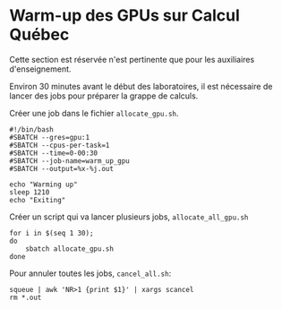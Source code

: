 # Warm-up des GPUs sur Calcul Québec

Cette section est réservée n'est pertinente que pour les auxiliaires d'enseignement.

Environ 30 minutes avant le début des laboratoires, il est nécessaire de lancer des jobs pour préparer la grappe de calculs.

Créer une job dans le fichier `allocate_gpu.sh`.

```shell
#!/bin/bash
#SBATCH --gres=gpu:1
#SBATCH --cpus-per-task=1
#SBATCH --time=0-00:30
#SBATCH --job-name=warm_up_gpu
#SBATCH --output=%x-%j.out

echo "Warming up"
sleep 1210
echo "Exiting"
```

Créer un script qui va lancer plusieurs jobs, `allocate_all_gpu.sh`

```shell
for i in $(seq 1 30);
do
    sbatch allocate_gpu.sh
done
```

Pour annuler toutes les jobs, `cancel_all.sh`:

```shell
squeue | awk 'NR>1 {print $1}' | xargs scancel
rm *.out
```
